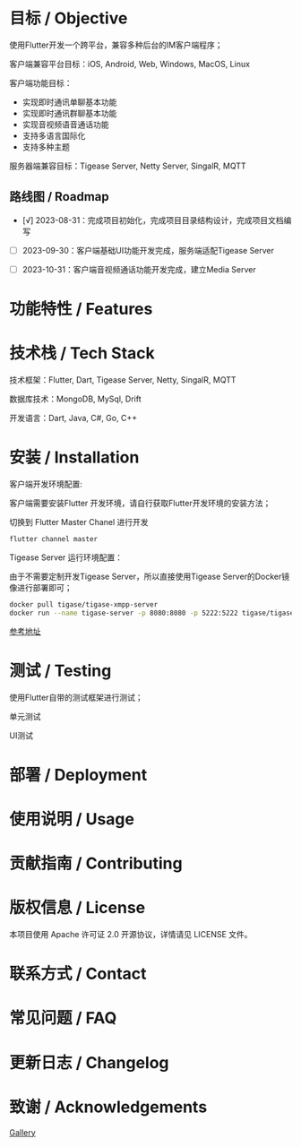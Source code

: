 # 目标 / Objective

使用Flutter开发一个跨平台，兼容多种后台的IM客户端程序；


客户端兼容平台目标：iOS, Android, Web, Windows, MacOS, Linux

客户端功能目标：

* 实现即时通讯单聊基本功能
* 实现即时通讯群聊基本功能
* 实现音视频语音通话功能
* 支持多语言国际化
* 支持多种主题


服务器端兼容目标：Tigease Server, Netty Server, SingalR, MQTT

## 路线图 / Roadmap

- [√] 2023-08-31：完成项目初始化，完成项目目录结构设计，完成项目文档编写
- [ ] 2023-09-30：客户端基础UI功能开发完成，服务端适配Tigease Server
- [ ] 2023-10-31：客户端音视频通话功能开发完成，建立Media Server


# 功能特性 / Features

# 技术栈 / Tech Stack


技术框架：Flutter, Dart, Tigease Server, Netty, SingalR, MQTT

数据库技术：MongoDB, MySql, Drift

开发语言：Dart, Java, C#, Go, C++ 

# 安装 / Installation

客户端开发环境配置:

客户端需要安装Flutter 开发环境，请自行获取Flutter开发环境的安装方法；

切换到 Flutter Master Chanel 进行开发

```bash
flutter channel master
```



Tigease Server 运行环境配置：

由于不需要定制开发Tigease Server，所以直接使用Tigease Server的Docker镜像进行部署即可；

```bash
docker pull tigase/tigase-xmpp-server
docker run --name tigase-server -p 8080:8080 -p 5222:5222 tigase/tigase-xmpp-server:tag
```

[参考地址](https://hub.docker.com/r/tigase/tigase-xmpp-server)


# 测试 / Testing

使用Flutter自带的测试框架进行测试；

单元测试

UI测试


# 部署 / Deployment

# 使用说明 / Usage

# 贡献指南 / Contributing



# 版权信息 / License

本项目使用 Apache 许可证 2.0 开源协议，详情请见 LICENSE 文件。


# 联系方式 / Contact

# 常见问题 / FAQ

# 更新日志 / Changelog


# 致谢 / Acknowledgements

[Gallery](https://gallery.flutter.cn/#/)
